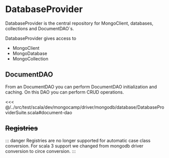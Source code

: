 # DatabaseProvider

DatabaseProvider is the central repository for MongoClient, databases, collections and DocumentDAO`s.

DatabaseProvider gives access to

* MongoClient
* MongoDatabase
* MongoCollection

## DocumentDAO 
From an DocumentDAO you can perform DocumentDAO initialization and caching. On this DAO you can perform CRUD operations.

<<< @/../src/test/scala/dev/mongocamp/driver/mongodb/database/DatabaseProviderSuite.scala#document-dao

## ~~Registries~~

::: danger 
Registries are no longer supported for automatic case class conversion. For scala 3 support we changed from mongodb driver conversion to circe conversion.
:::
